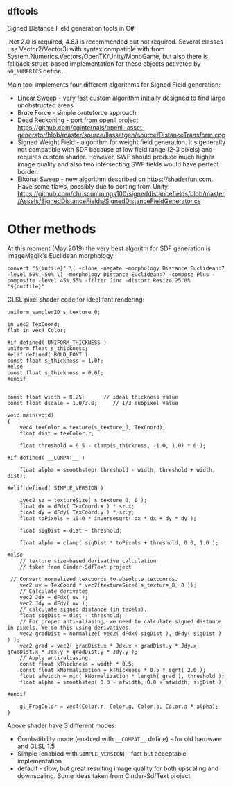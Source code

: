 
## dftools
Signed Distance Field generation tools in C#

.Net 2.0 is required, 4.6.1 is recommended but not required. Several classes use Vector2/Vector3i with syntax compatible with from System.Numerics.Vectors/OpenTK/Unity/MonoGame, but also there is fallback struct-based implementation for these objects activated by ```NO_NUMERICS``` define.  

Main tool implements four different algorithms for Signed Field generation:
* Linear Sweep - very fast custom algorithm initially designed to find large unobstructed areas
* Brute Force - simple bruteforce approach
* Dead Reckoning - port from openll project <https://github.com/cginternals/openll-asset-generator/blob/master/source/llassetgen/source/DistanceTransform.cpp>
* Signed Weight Field - algorithm for weight field generation. It's generally not compatible with SDF because of low field range (2-3 pixels) and requires custom shader. However, SWF should produce much higher image quality and also two intersecting SWF fields would have perfect border.
* Eikonal Sweep - new algorithm described on <https://shaderfun.com>. Have some flaws, possibly due to porting from Unity: <https://github.com/chriscummings100/signeddistancefields/blob/master/Assets/SignedDistanceFields/SignedDistanceFieldGenerator.cs>  

# Other methods
At this moment (May 2019) the very best algoritm for SDF generation is ImageMagik's Euclidean morphology:

```convert "${infile}" \( +clone -negate -morphology Distance Euclidean:7 -level 50%,-50% \) -morphology Distance Euclidean:7 -compose Plus -composite -level 45%,55% -filter Jinc -distort Resize 25.0% "${outfile}"```


GLSL pixel shader code for ideal font rendering:

```#define _SIMPLE_VERSION
uniform sampler2D s_texture_0;

in vec2 TexCoord;
flat in vec4 Color;

#if defined( UNIFORM_THICKNESS )
uniform float s_thickness;
#elif defined( BOLD_FONT )
const float s_thickness = 1.0f;
#else
const float s_thickness = 0.0f;
#endif


const float width = 0.25;      // ideal thickness value
const float dscale = 1.0/3.0;     // 1/3 subpixel value

void main(void)
{
    vec4 texColor = texture(s_texture_0, TexCoord);
    float dist = texColor.r;
    
    float threshold = 0.5 - clamp(s_thickness, -1.0, 1.0) * 0.1;

#if defined( __COMPAT__ )

    float alpha = smoothstep( threshold - width, threshold + width, dist);

#elif defined( SIMPLE_VERSION )

    ivec2 sz = textureSize( s_texture_0, 0 );
    float dx = dFdx( TexCoord.x ) * sz.x;
    float dy = dFdy( TexCoord.y ) * sz.y;
    float toPixels = 10.0 * inversesqrt( dx * dx + dy * dy );

    float sigDist = dist - threshold;

    float alpha = clamp( sigDist * toPixels + threshold, 0.0, 1.0 );

#else
    // texture size-based derivative calculation
    // taken from Cinder-SdfText project

 // Convert normalized texcoords to absolute texcoords.
    vec2 uv = TexCoord * vec2(textureSize( s_texture_0, 0 ));
    // Calculate derivates
    vec2 Jdx = dFdx( uv );
    vec2 Jdy = dFdy( uv );
    // calculate signed distance (in texels).
    float sigDist = dist - threshold;
    // For proper anti-aliasing, we need to calculate signed distance in pixels. We do this using derivatives.
    vec2 gradDist = normalize( vec2( dFdx( sigDist ), dFdy( sigDist ) ) );
    vec2 grad = vec2( gradDist.x * Jdx.x + gradDist.y * Jdy.x, gradDist.x * Jdx.y + gradDist.y * Jdy.y );
    // Apply anti-aliasing.
    const float kThickness = width * 0.5;
    const float kNormalization = kThickness * 0.5 * sqrt( 2.0 );
    float afwidth = min( kNormalization * length( grad ), threshold );
    float alpha = smoothstep( 0.0 - afwidth, 0.0 + afwidth, sigDist );
   
#endif

    gl_FragColor = vec4(Color.r, Color.g, Color.b, Color.a * alpha);
}
```

Above shader have 3 different modes:
* Combatibility mode (enabled with ```__COMPAT__``` define) - for old hardware and GLSL 1.5
* Simple (enabled with ```SIMPLE_VERSION```) - fast but acceptable implementation
* default - slow, but great resulting image quality for both upscaling and downscaling. Some ideas taken from Cinder-SdfText project
